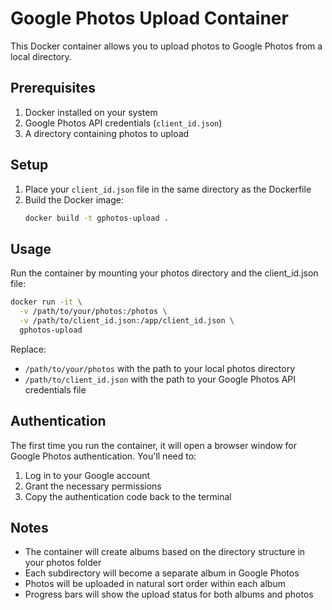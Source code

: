 # Google Photos Upload Container

This Docker container allows you to upload photos to Google Photos from a local directory.

## Prerequisites

1. Docker installed on your system
2. Google Photos API credentials (`client_id.json`)
3. A directory containing photos to upload

## Setup

1. Place your `client_id.json` file in the same directory as the Dockerfile
2. Build the Docker image:
   ```bash
   docker build -t gphotos-upload .
   ```

## Usage

Run the container by mounting your photos directory and the client_id.json file:

```bash
docker run -it \
  -v /path/to/your/photos:/photos \
  -v /path/to/client_id.json:/app/client_id.json \
  gphotos-upload
```

Replace:
- `/path/to/your/photos` with the path to your local photos directory
- `/path/to/client_id.json` with the path to your Google Photos API credentials file

## Authentication

The first time you run the container, it will open a browser window for Google Photos authentication. You'll need to:
1. Log in to your Google account
2. Grant the necessary permissions
3. Copy the authentication code back to the terminal

## Notes

- The container will create albums based on the directory structure in your photos folder
- Each subdirectory will become a separate album in Google Photos
- Photos will be uploaded in natural sort order within each album
- Progress bars will show the upload status for both albums and photos